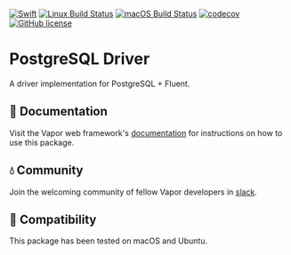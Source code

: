 [![Swift](https://img.shields.io/badge/swift-3.1_--_4.0-brightgreen.svg)](https://swift.org)
[![Linux Build Status](https://img.shields.io/circleci/project/github/vapor-community/postgresql-driver.svg?label=Linux)](https://circleci.com/gh/vapor-community/postgresql-driver)
[![macOS Build Status](https://img.shields.io/travis/vapor-community/postgresql-driver.svg?label=macOS)](https://travis-ci.org/vapor-community/postgresql-driver)
[![codecov](https://codecov.io/gh/vapor-community/postgresql-driver/branch/master/graph/badge.svg)](https://codecov.io/gh/vapor-community/postgresql-driver)
[![GitHub license](https://img.shields.io/badge/license-MIT-brightgreen.svg)](LICENSE)

# PostgreSQL Driver

A driver implementation for PostgreSQL + Fluent.

## 📖 Documentation

Visit the Vapor web framework's [documentation](http://docs.vapor.codes/postgresql/driver) for instructions on how to use this package.

## 💧 Community

Join the welcoming community of fellow Vapor developers in [slack](http://vapor.team).

## 🔧 Compatibility

This package has been tested on macOS and Ubuntu.
